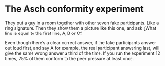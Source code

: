 # The Asch conformity experiment 

They put a guy in a room together with other seven fake participants. Like a ring signature. Then they show them a picture like this one, and ask ¿What line is equal to the first line, A, B or C?

Even though there’s a clear correct answer, if the fake participants answer out loud first, and say A for example, the real participant answering last, will give the same wrong answer a third of the time. If you run the experiment 12 times, 75% of them conform to the peer pressure at least once.